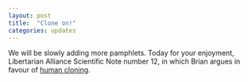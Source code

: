 ```yaml
---
layout: post
title:  "Clone on!"
categories: updates
---
```

We will be slowly adding more pamphlets. Today for your enjoyment, Libertarian Alliance
Scientific Note number 12, in which Brian argues in favour of
[human cloning](/la/scien012.html).

